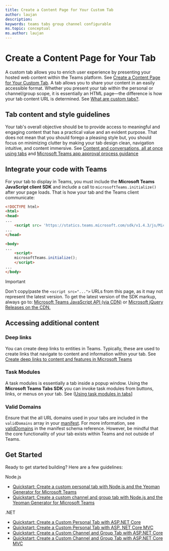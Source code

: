 ```yaml
---
title: Create a Content Page for Your Custom Tab
author: laujan
description: 
keywords: teams tabs group channel configurable 
ms.topic: conceptual
ms.author: laujan
---
```

# Create a Content Page for Your Tab

A custom tab allows you to enrich user experience by presenting your hosted web content within the Teams platform. See [Create a Content Page for Your Custom Tab](foo.md). A tab allows you to share your content in an easily accessible format. Whether you present your tab within the personal or channel/group scope, it is essentially an HTML page—the difference is how your tab content URL is determined. See [What are custom tabs?](foo.md).

## Tab content and style guidelines

Your tab's overall objective should be to provide access to meaningful and engaging content that has a practical value and an evident purpose. That does not mean that you should forego a pleasing style but, you should focus on minimizing clutter by making your tab design clean, navigation intuitive, and content immersive. See [Content and conversations, all at once using tabs](~/resources/design/framework/tabs) and [Microsoft Teams app approval process guidance](~/platform/publishing/office-store-approval#tabs)

## Integrate your code with Teams

For your tab to display in Teams, you must include the **Microsoft Teams JavaScript client SDK** and include a call to `microsoftTeams.initialize()` after your page loads. That is how your tab and the Teams client communicate:

```html
<!DOCTYPE html>
<html>
<head>
...
    <script src= 'https://statics.teams.microsoft.com/sdk/v1.4.3/js/MicrosoftTeams.min.js'></script>
...
</head>

<body>
...
    <script>
    microsoftTeams.initialize();
    </script>
...
</body>
```

>[!IMPORTANT]
>Don't copy/paste the `<script src="...">` URLs from this page, as it may not represent the latest version. To get the latest version of the SDK markup, always go to:
[Microsoft Teams JavaScript API (via CDN)](foo.com) or [Microsoft jQuery Releases on the CDN.](/aspnet/ajax/cdn/overview#jquery-releases-on-the-cdn)

## Accessing additional content

### Deep links

You can create deep links to entities in Teams. Typically, these are used to create links that navigate to content and information within your tab. See [Create deep links to content and features in Microsoft Teams](foo.md)

### Task Modules

A task modules is essentially a tab inside a popup window.
Using the **Microsoft Teams Tabs SDK** you can invoke task modules from buttons, links, or menus on your tab. See ([Using task modules in tabs](foo.md)]

### Valid Domains

Ensure that the all URL domains used in your tabs are included in the `validDomains` array in your [manifest](~/concepts/apps/apps-package). For more information, see [validDomains](~/resources/schema/manifest-schema#validdomains) in the manifest schema reference. However, be mindful that the core functionality of your tab exists within Teams and not outside of Teams.

## Get Started

Ready to get started building? Here are a few guidelines:

Node.js

- [Quickstart: Create a custom personal tab with Node.js and the Yeoman Generator for Microsoft Teams](foo.md)
- [Quickstart: Create a custom channel and group tab with Node.js and the Yeoman Generator for Microsoft Teams](foo.md)

.NET

- [Quickstart: Create a Custom Personal Tab with ASP.NET Core](foo.md)
- [Quickstart: Create a Custom Personal Tab with ASP. NET Core MVC](foo.md)
- [Quickstart: Create a Custom Channel and Group Tab with ASP.NET Core](foo.md)
- [Quickstart: Create a Custom Channel and Group Tab with ASP.NET Core MVC](foo.md)
